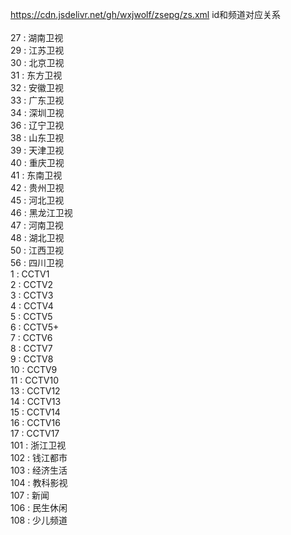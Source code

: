 https://cdn.jsdelivr.net/gh/wxjwolf/zsepg/zs.xml
id和频道对应关系<br>
<br>
27 : 湖南卫视<br>
29 : 江苏卫视<br>
30 : 北京卫视<br>
31 : 东方卫视<br>
32 : 安徽卫视<br>
33 : 广东卫视<br>
34 : 深圳卫视<br>
36 : 辽宁卫视<br>
38 : 山东卫视<br>
39 : 天津卫视<br>
40 : 重庆卫视<br>
41 : 东南卫视<br>
42 : 贵州卫视<br>
45 : 河北卫视<br>
46 : 黑龙江卫视<br>
47 : 河南卫视<br>
48 : 湖北卫视<br>
50 : 江西卫视<br>
56 : 四川卫视<br>
1 : CCTV1<br>
2 : CCTV2<br>
3 : CCTV3<br>
4 : CCTV4<br>
5 : CCTV5<br>
6 : CCTV5+<br>
7 : CCTV6<br>
8 : CCTV7<br>
9 : CCTV8<br>
10 : CCTV9<br>
11 : CCTV10<br>
13 : CCTV12<br>
14 : CCTV13<br>
15 : CCTV14<br>
16 : CCTV16<br>
17 : CCTV17<br>
101 : 浙江卫视<br>
102 : 钱江都市<br>
103 : 经济生活<br>
104 : 教科影视<br>
107 : 新闻<br>
106 : 民生休闲<br>
108 : 少儿频道<br>
